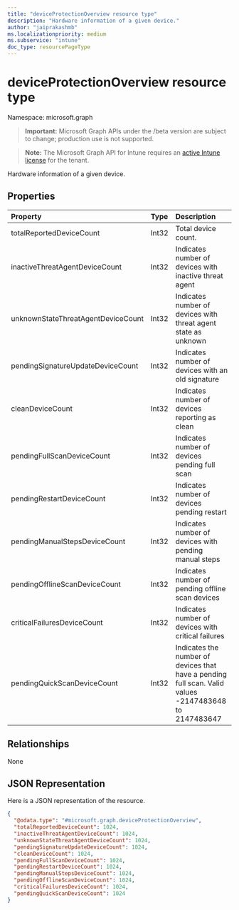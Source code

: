 ```yaml
---
title: "deviceProtectionOverview resource type"
description: "Hardware information of a given device."
author: "jaiprakashmb"
ms.localizationpriority: medium
ms.subservice: "intune"
doc_type: resourcePageType
---
```


# deviceProtectionOverview resource type

Namespace: microsoft.graph
> **Important:** Microsoft Graph APIs under the /beta version are subject to change; production use is not supported.

> **Note:** The Microsoft Graph API for Intune requires an [active Intune license](https://go.microsoft.com/fwlink/?linkid=839381) for the tenant.


Hardware information of a given device.

## Properties
|Property|Type|Description|
|:---|:---|:---|
|totalReportedDeviceCount|Int32|Total device count.|
|inactiveThreatAgentDeviceCount|Int32|Indicates number of devices with inactive threat agent|
|unknownStateThreatAgentDeviceCount|Int32|Indicates number of devices with threat agent state as unknown|
|pendingSignatureUpdateDeviceCount|Int32|Indicates number of devices with an old signature|
|cleanDeviceCount|Int32|Indicates number of devices reporting as clean|
|pendingFullScanDeviceCount|Int32|Indicates number of devices pending full scan|
|pendingRestartDeviceCount|Int32|Indicates number of devices pending restart|
|pendingManualStepsDeviceCount|Int32|Indicates number of devices with pending manual steps|
|pendingOfflineScanDeviceCount|Int32|Indicates number of pending offline scan devices|
|criticalFailuresDeviceCount|Int32|Indicates number of devices with critical failures|
|pendingQuickScanDeviceCount|Int32|Indicates the number of devices that have a pending full scan. Valid values -2147483648 to 2147483647|

## Relationships
None

## JSON Representation
Here is a JSON representation of the resource.
<!-- {
  "blockType": "resource",
  "@odata.type": "microsoft.graph.deviceProtectionOverview"
}
-->
``` json
{
  "@odata.type": "#microsoft.graph.deviceProtectionOverview",
  "totalReportedDeviceCount": 1024,
  "inactiveThreatAgentDeviceCount": 1024,
  "unknownStateThreatAgentDeviceCount": 1024,
  "pendingSignatureUpdateDeviceCount": 1024,
  "cleanDeviceCount": 1024,
  "pendingFullScanDeviceCount": 1024,
  "pendingRestartDeviceCount": 1024,
  "pendingManualStepsDeviceCount": 1024,
  "pendingOfflineScanDeviceCount": 1024,
  "criticalFailuresDeviceCount": 1024,
  "pendingQuickScanDeviceCount": 1024
}
```
